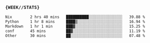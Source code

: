 ### `{WEEK//STATS}` 
<!--START_SECTION:waka-->

```txt
Nix        2 hrs 40 mins   ██████████░░░░░░░░░░░░░░░   39.88 %
Python     1 hr 8 mins     ████▒░░░░░░░░░░░░░░░░░░░░   16.94 %
Markdown   1 hr 1 min      ███▓░░░░░░░░░░░░░░░░░░░░░   15.25 %
conf       45 mins         ██▓░░░░░░░░░░░░░░░░░░░░░░   11.19 %
Other      30 mins         ██░░░░░░░░░░░░░░░░░░░░░░░   07.48 %
```

<!--END_SECTION:waka-->
